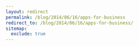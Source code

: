```yaml
---
layout: redirect
permalink: /blog/2014/06/16/apps-for-business
redirect_to: /blog/2014/06/16/apps-for-business/
sitemap:
  exclude: true
---
```

